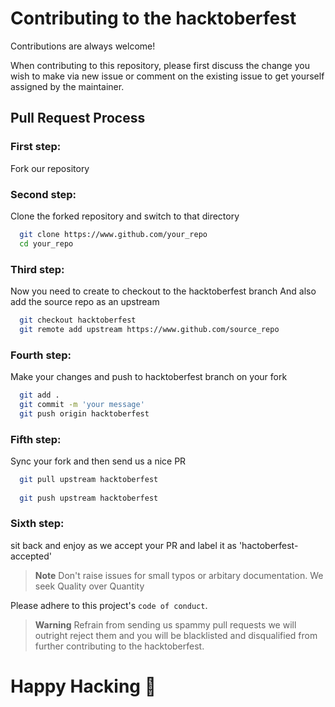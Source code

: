 # Contributing to the hacktoberfest

Contributions are always welcome!

When contributing to this repository, please first discuss the change you wish to make via new issue or comment on the existing issue to get yourself assigned by the maintainer.

## Pull Request Process

### First step:

Fork our repository

### Second step:

Clone the forked repository and switch to that directory

```bash
  git clone https://www.github.com/your_repo
  cd your_repo
```
### Third step:

Now you need to create to checkout to the hacktoberfest branch 
And also add the source repo as an upstream

```bash
  git checkout hacktoberfest
  git remote add upstream https://www.github.com/source_repo

````

### Fourth step:

Make your changes and push to hacktoberfest branch on your fork

```bash
  git add .
  git commit -m 'your message'
  git push origin hacktoberfest

```
### Fifth step:

Sync your fork and then send us a nice PR

```bash
  git pull upstream hacktoberfest
  
  git push upstream hacktoberfest
```
### Sixth step:

sit back and enjoy as we accept your PR and label it as 'hactoberfest-accepted'

> **Note**
> Don't raise issues for small typos or arbitary documentation. We seek Quality over Quantity

Please adhere to this project's `code of conduct`.

> **Warning**
> Refrain from sending us spammy pull requests we will outright reject them and you will be blacklisted and disqualified from further contributing to the hacktoberfest.


# Happy Hacking 🚀
